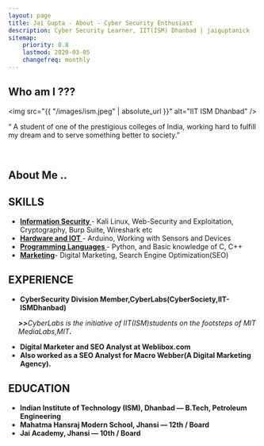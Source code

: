 ```yaml
---
layout: page
title: Jai Gupta - About - Cyber Security Enthusiast
description: Cyber Security Learner, IIT(ISM) Dhanbad | jaiguptanick
sitemap:
    priority: 0.8
    lastmod: 2020-03-05
    changefreq: monthly
---
```

## Who am I ???

<span class="image left"><img src="{{ "/images/ism.jpeg" | absolute_url }}" alt="IIT ISM Dhanbad" /></span>

“ A student of one of the prestigious colleges of India, working hard to fulfill my dream and to serve something better to society.” 

<br />

## About Me ..
<div class="box">
  <p>
 <h2>SKILLS</h2>
<ul>
<li><span style="text-decoration: underline;"><strong>Information Security&nbsp;</strong></span>- Kali Linux, Web-Security and Exploitation, Cryptography, Burp Suite, Wireshark etc</li>
<li><span style="text-decoration: underline;"><strong>Hardware and IOT&nbsp;</strong></span>- Arduino, Working with Sensors and Devices</li>
<li><span style="text-decoration: underline;"><strong>Programming Languages&nbsp;</strong></span>- Python, and Basic knowledge of C, C++&nbsp;</li>
<li><span style="text-decoration: underline;"><strong>Marketing</strong></span>- Digital Marketing, Search Engine Optimization(SEO)</li>
</ul>
<h2>EXPERIENCE</h2>
<ul>
<li><strong>CyberSecurity Division Member,CyberLabs(CyberSociety,IIT-ISMDhanbad)</strong></li>
</ul>
<div style="padding-left: 20px;"><em><strong>&gt;&gt;</strong>CyberLabs is the initiative of IIT(ISM)students on the footsteps of MIT MediaLabs,MIT<strong>.</strong></em></div>
<ul>
<li><strong>Digital Marketer and SEO Analyst at Weblibox.com</strong></li>
<li><strong>Also worked as a SEO Analyst for Macro Webber(A Digital Marketing Agency).</strong></li>
</ul>
<h2><strong>EDUCATION</strong></h2>
<ul>
<li><strong>Indian Institute of Technology (ISM), Dhanbad &mdash; B.Tech, Petroleum Engineering<br /></strong></li>
<li>
<strong>Mahatma Hansraj Modern School, Jhansi &mdash; 12th / Board</strong>
</li>
<li>
<strong>Jai Academy, Jhansi &mdash; 10th / Board</strong>
</li>
</ul>
  </p>
</div>
<p><span class="image left"><img src="https://jaiguptanick.github.io/Blog/images/logo-jai-gupta.png" alt="Mysitelogo" style="width:128px;height:128px; ></span></p>


Thanks for spending your precious time here in reading :)